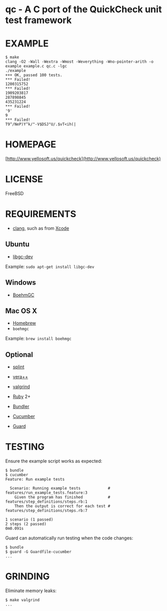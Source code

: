 # qc - A C port of the QuickCheck unit test framework

# EXAMPLE

    $ make
    clang -O2 -Wall -Wextra -Wmost -Weverything -Wno-pointer-arith -o example example.c qc.c -lgc
    ./example
    +++ OK, passed 100 tests.
    *** Failed!
    1200315752
    *** Failed!
    1909203817
    287898845
    435231224
    *** Failed!
    '9'
    9
    *** Failed!
    T9^/NeP)Y^k/"-V$DSJ"U/.$vT<ih(|

# HOMEPAGE

[http://www.yellosoft.us/quickcheck](http://www.yellosoft.us/quickcheck)

# LICENSE

FreeBSD

# REQUIREMENTS

* [clang](http://clang.llvm.org/), such as from [Xcode](https://developer.apple.com/xcode/)

## Ubuntu

* [libgc-dev](http://packages.ubuntu.com/search?keywords=libgc-dev&searchon=names)

Example: `sudo apt-get install libgc-dev`

## Windows

* [BoehmGC](http://www.hpl.hp.com/personal/Hans_Boehm/gc/)

## Mac OS X

* [Homebrew](http://brew.sh/)
* `boehmgc`

Example: `brew install boehmgc`

## Optional

* [splint](http://www.splint.org/)
* [vera++](https://bitbucket.org/verateam/vera/wiki/Home)
* [valgrind](http://www.valgrind.org/)

* [Ruby](https://www.ruby-lang.org/) 2+
* [Bundler](http://bundler.io/)
* [Cucumber](http://cukes.info/)
* [Guard](http://guardgem.org/)

# TESTING

Ensure the example script works as expected:

    $ bundle
    $ cucumber
    Feature: Run example tests

      Scenario: Running example tests            # features/run_example_tests.feature:3
        Given the program has finished           # features/step_definitions/steps.rb:1
        Then the output is correct for each test # features/step_definitions/steps.rb:7

    1 scenario (1 passed)
    2 steps (2 passed)
    0m0.091s

Guard can automatically run testing when the code changes:

    $ bundle
    $ guard -G Guardfile-cucumber
    ...

# GRINDING

Eliminate memory leaks:

    $ make valgrind
    ...
